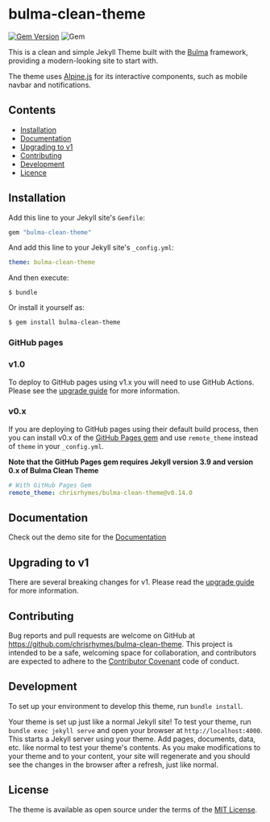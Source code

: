 # bulma-clean-theme

[![Gem Version](https://badge.fury.io/rb/bulma-clean-theme.svg)](https://badge.fury.io/rb/bulma-clean-theme)
![Gem](https://img.shields.io/gem/dt/bulma-clean-theme.svg)

This is a clean and simple Jekyll Theme built with the [Bulma](https://bulma.io/) framework, providing a modern-looking site to start with. 

The theme uses [Alpine.js](https://github.com/alpinejs/alpine) for its interactive components, such as mobile navbar and notifications.

## Contents

* [Installation](#installation)
* [Documentation](#documentation)
* [Upgrading to v1](#upgrading-to-v1)
* [Contributing](#contributing)
* [Development](#development)
* [Licence](#licence)


## Installation

Add this line to your Jekyll site's `Gemfile`:

```ruby
gem "bulma-clean-theme"
```

And add this line to your Jekyll site's `_config.yml`:

```yaml
theme: bulma-clean-theme
```

And then execute:

    $ bundle

Or install it yourself as:

    $ gem install bulma-clean-theme

### GitHub pages

### v1.0

To deploy to GitHub pages using v1.x you will need to use GitHub Actions. Please see the [upgrade guide](https://www.csrhymes.com/bulma-clean-theme/docs/getting-started/upgrading-to-v1/) for more information.

### v0.x

If you are deploying to GitHub pages using their default build process, then you can install v0.x of the [GitHub Pages gem](https://github.com/github/pages-gem) and use `remote_theme` instead of `theme` in your `_config.yml`. 

**Note that the GitHub Pages gem requires Jekyll version 3.9 and version 0.x of Bulma Clean Theme**

```yaml
# With GitHub Pages Gem
remote_theme: chrisrhymes/bulma-clean-theme@v0.14.0
```

## Documentation

Check out the demo site for the [Documentation](https://www.csrhymes.com/bulma-clean-theme/docs/)

## Upgrading to v1

There are several breaking changes for v1. Please read the [upgrade guide](https://www.csrhymes.com/bulma-clean-theme/docs/getting-started/upgrading-to-v1/) for more information.

## Contributing

Bug reports and pull requests are welcome on GitHub at https://github.com/chrisrhymes/bulma-clean-theme. This project is intended to be a safe, welcoming space for collaboration, and contributors are expected to adhere to the [Contributor Covenant](http://contributor-covenant.org) code of conduct.

## Development

To set up your environment to develop this theme, run `bundle install`.

Your theme is set up just like a normal Jekyll site! To test your theme, run `bundle exec jekyll serve` and open your browser at `http://localhost:4000`. This starts a Jekyll server using your theme. Add pages, documents, data, etc. like normal to test your theme's contents. As you make modifications to your theme and to your content, your site will regenerate and you should see the changes in the browser after a refresh, just like normal.

## License

The theme is available as open source under the terms of the [MIT License](https://opensource.org/licenses/MIT).
